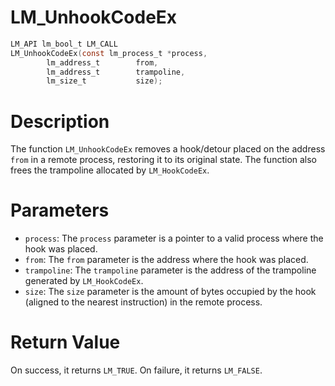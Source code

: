 # LM_UnhookCodeEx

```c
LM_API lm_bool_t LM_CALL
LM_UnhookCodeEx(const lm_process_t *process,
		lm_address_t        from,
		lm_address_t        trampoline,
		lm_size_t           size);
```

# Description
The function `LM_UnhookCodeEx` removes a hook/detour placed on the address `from` in a remote process, restoring it to its original state.
The function also frees the trampoline allocated by `LM_HookCodeEx`.

# Parameters
 - `process`: The `process` parameter is a pointer to a valid process where the hook was placed.
 - `from`: The `from` parameter is the address where the hook was placed.
 - `trampoline`: The `trampoline` parameter is the address of the trampoline generated by `LM_HookCodeEx`.
 - `size`: The `size` parameter is the amount of bytes occupied by the hook (aligned to the nearest instruction) in the remote process.

# Return Value
On success, it returns `LM_TRUE`. On failure, it returns `LM_FALSE`.
